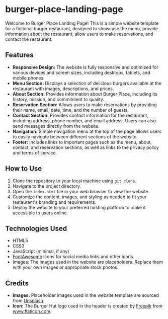 # burger-place-landing-page
Welcome to Burger Place Landing Page! This is a simple website template for a fictional burger restaurant, designed to showcase the menu, provide information about the restaurant, allow users to make reservations, and contact the restaurant.
## Features

- **Responsive Design:** The website is fully responsive and optimized for various devices and screen sizes, including desktops, tablets, and mobile phones.
- **Menu Section:** Displays a selection of delicious burgers available at the restaurant with images, descriptions, and prices.
- **About Section:** Provides information about Burger Place, including its history, mission, and commitment to quality.
- **Reservation Section:** Allows users to make reservations by providing their name, email, date, time, and the number of guests.
- **Contact Section:** Provides contact information for the restaurant, including address, phone number, and email address. Users can also send messages directly from the website.
- **Navigation:** Simple navigation menu at the top of the page allows users to easily navigate between different sections of the website.
- **Footer:** Includes links to important pages such as the menu, about, contact, and reservation sections, as well as links to the privacy policy and terms of service.

## How to Use

1. Clone the repository to your local machine using `git clone`.
2. Navigate to the project directory.
3. Open the `index.html` file in your web browser to view the website.
4. Customize the content, images, and styling as needed to fit your restaurant's branding and requirements.
5. Deploy the website to your preferred hosting platform to make it accessible to users online.

## Technologies Used

- HTML5
- CSS3
- JavaScript (minimal, if any)
- [FontAwesome](https://fontawesome.com/) icons for social media links and other icons.
- Images: The images used in the website are placeholders. Replace them with your own images or appropriate stock photos.

## Credits

- **Images:** Placeholder images used in the website template are sourced from [Unsplash](https://unsplash.com/).
- **Icon:** The Burger Hut logo used in the header is created by [Freepik](https://www.freepik.com/) from www.flaticon.com.
